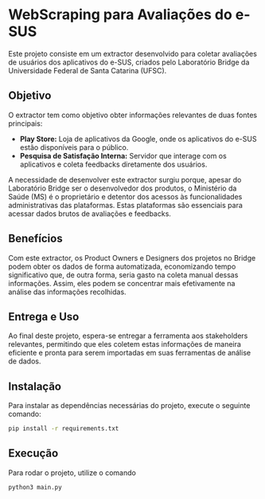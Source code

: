 # WebScraping para Avaliações do e-SUS

Este projeto consiste em um extractor desenvolvido para coletar avaliações de usuários dos aplicativos do e-SUS, criados pelo Laboratório Bridge da Universidade Federal de Santa Catarina (UFSC).

## Objetivo

O extractor tem como objetivo obter informações relevantes de duas fontes principais:
- **Play Store:** Loja de aplicativos da Google, onde os aplicativos do e-SUS estão disponíveis para o público.
- **Pesquisa de Satisfação Interna:** Servidor que interage com os aplicativos e coleta feedbacks diretamente dos usuários.

A necessidade de desenvolver este extractor surgiu porque, apesar do Laboratório Bridge ser o desenvolvedor dos produtos, o Ministério da Saúde (MS) é o proprietário e detentor dos acessos às funcionalidades administrativas das plataformas. Estas plataformas são essenciais para acessar dados brutos de avaliações e feedbacks.

## Benefícios

Com este extractor, os Product Owners e Designers dos projetos no Bridge podem obter os dados de forma automatizada, economizando tempo significativo que, de outra forma, seria gasto na coleta manual dessas informações. Assim, eles podem se concentrar mais efetivamente na análise das informações recolhidas.

## Entrega e Uso

Ao final deste projeto, espera-se entregar a ferramenta aos stakeholders relevantes, permitindo que eles coletem estas informações de maneira eficiente e pronta para serem importadas em suas ferramentas de análise de dados.

## Instalação

Para instalar as dependências necessárias do projeto, execute o seguinte comando:

```bash
pip install -r requirements.txt
```

## Execução

Para rodar o projeto, utilize o comando

```bash
python3 main.py
```
